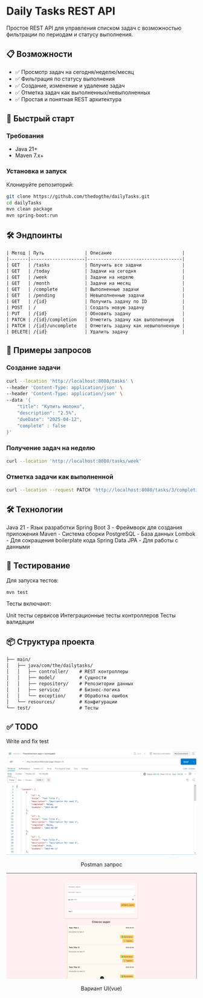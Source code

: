 # Daily Tasks REST API

Простое REST API для управления списком задач с возможностью фильтрации по периодам и статусу выполнения.

## 📋 Возможности

- ✅ Просмотр задач на сегодня/неделю/месяц
- ✅ Фильтрация по статусу выполнения
- ✅ Создание, изменение и удаление задач
- ✅ Отметка задач как выполненных/невыполненных
- ✅ Простая и понятная REST архитектура

## 🚀 Быстрый старт

### Требования

- Java 21+
- Maven 7.x+

### Установка и запуск

Клонируйте репозиторий:

```bash
git clone https://github.com/thedogthe/dailyTasks.git
cd dailyTasks
mvn clean package
mvn spring-boot:run
```

## 🛠 Эндпоинты

```table
| Метод | Путь               | Описание                          |
|-------|--------------------|-----------------------------------|
| GET   | /tasks             | Получить все задачи               |
| GET   | /today             | Задачи на сегодня                 |
| GET   | /week              | Задачи на неделю                  |
| GET   | /month             | Задачи на месяц                   |
| GET   | /complete          | Выполненные задачи                |
| GET   | /pending           | Невыполненные задачи              |
| GET   | /{id}              | Получить задачу по ID             |
| POST  | /                  | Создать новую задачу              |
| PUT   | /{id}              | Обновить задачу                   |
| PATCH | /{id}/completion   | Отметить задачу как выполненную   |
| PATCH | /{id}/uncomplete   | Отметить задачу как невыполненную |
| DELETE| /{id}              | Удалить задачу                    |
```

## 📄 Примеры запросов

### Создание задачи

```bash
curl --location 'http://localhost:8080/tasks' \
--header 'Content-Type: application/json' \
--header 'Content-Type: application/json' \
--data '{
    "title": "Купить молоко",
    "description": "2.5%",
    "dueDate": "2025-04-12",
    "complete" : false
}'
```

### Получение задач на неделю

```bash
curl --location 'http://localhost:8080/tasks/week'
```

### Отметка задачи как выполненной

```bash
curl --location --request PATCH 'http://localhost:8080/tasks/3/completion'
```

## 🛠 Технологии

Java 21 -  Язык разработки
Spring Boot 3 - Фреймворк для создания приложения
Maven - Система сборки
PostgreSQL - База данных
Lombok - Для сокращения boilerplate кода
Spring Data JPA - Для работы с данными

## 🧪 Тестирование

Для запуска тестов:

```bash
mvn test
```

Тесты включают:

Unit тесты сервисов
Интеграционные тесты контроллеров
Тесты валидации

## 📦 Структура проекта

```src/
├── main/
│   ├── java/com/the/dailytasks/
│   │   ├── controller/    # REST контроллеры
│   │   ├── model/         # Сущности
│   │   ├── repository/    # Репозитории данных
│   │   ├── service/       # Бизнес-логика
│   │   └── exception/     # Обработка ошибок
│   └── resources/         # Конфигурации
└── test/                  # Тесты
```

## ✅ TODO

Write and fix test 

![img.png](docs/img.png)
<div style="text-align: center;">
Postman запрос 
</div>

![img.png](docs/ui.png)
<div style="text-align: center;">
Вариант UI(vue)
</div>
